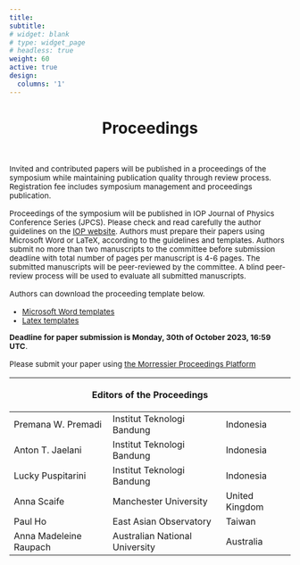 ```yaml
---
title: 
subtitle:
# widget: blank
# type: widget_page
# headless: true
weight: 60
active: true
design:
  columns: '1'
---
```


<div class="container-md">
  <h1 style="text-align: center; margin-bottom: 3rem;">Proceedings</h1>
  <p style="font-size: 0.85rem; margin-bottom:1rem;width=100%">
    Invited and contributed papers will be published in a proceedings of the symposium while maintaining publication quality through review process. Registration fee includes symposium management and proceedings publication. <br><br>
    Proceedings of the  symposium will be published in IOP Journal of Physics Conference Series (JPCS). Please check and read carefully the author guidelines on the <a href="https://publishingsupport.iopscience.iop.org/author-guidelines-for-conference-proceedings/" target="_blank">IOP website</a>. Authors must prepare their papers using Microsoft Word or LaTeX, according to the guidelines and templates.
    Authors submit no more than two manuscripts to the committee before submission deadline with total number of pages per manuscript is 4-6 pages. The submitted manuscripts will be peer-reviewed by the committee. A blind peer-review process will be used to evaluate all submitted manuscripts. <br><br>
    Authors can download the proceeding template below.
    <ul style="font-size: 0.85rem">
      <li><a href="https://cms.iopscience.iop.org/alfresco/d/d/workspace/SpacesStore/f67538ae-18b2-11e4-831a-29411a5deefe/WordGuidelines.zip" target="_blank">Microsoft Word templates</a></li>
      <li><a href="https://cms.iopscience.iop.org/alfresco/d/d/workspace/SpacesStore/a83f1ab6-cd8f-11e0-be51-5d01ae4695ed/LaTeXTemplates.zip" target="_blank">Latex templates</a></li>
    </ul>
  </p>
  <p style="font-size: 0.85rem; margin-bottom:1rem;width=100%">
    <b>Deadline for paper submission is Monday, 30th of October 2023, 16:59 UTC</b>.
  </p>
  <p style="font-size: 0.85rem; margin-bottom:1rem;width=100%">
  Please submit your paper using <a href="https://www.morressier.com/call-for-papers/652fe29653247800122aacdd" target="_blank">the Morressier Proceedings Platform</a>
  </p>
  <!-- <p style="font-size: 0.85rem; margin-bottom:1rem;width=100%">
    For individual who present as a poster presenter, please ensure that your poster is in <b>A0 size (841 x 1190 mm).</b>
  </p> -->
  <div class="row justify-content-center">
    <div class="col-12 col-md-8 d-flex justify-content-center">
      <table class="table table-sm table-borderless" style="margin-bottom:3rem;">
      <thead>
        <tr>
          <th colspan="3" class="text-center"><p>Editors of the Proceedings</p></th>
        </tr>
      </thead>
      <tbody>
        <tr>
          <td>Premana W. Premadi</td>
          <td>Institut Teknologi Bandung</td>
          <td>Indonesia</td>
        </tr>
        <tr>
          <td>Anton T. Jaelani</td>
          <td>Institut Teknologi Bandung</td>
          <td>Indonesia</td>
        </tr>
        <tr>
          <td>Lucky Puspitarini</td>
          <td>Institut Teknologi Bandung</td>
          <td>Indonesia</td>
        </tr>
        <tr>
          <td>Anna Scaife</td>
          <td>Manchester University</td>
          <td>United Kingdom</td>
        </tr>
        <tr>
          <td>Paul Ho</td>
          <td>East Asian Observatory</td>
          <td>Taiwan</td>
        </tr>
        <tr>
          <td>Anna Madeleine Raupach</td>
          <td>Australian National University</td>
          <td>Australia</td>
        </tr>
      </tbody>
      </table>
    </div>
  </div>
</div>